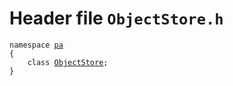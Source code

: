 # Header file `ObjectStore.h`<a id="ObjectStore.h"></a>

<pre><code class="language-cpp">namespace <a href='doc_Rect.md#Rect.h'>pa</a>
{
    class <a href='doc_ObjectStore.md#ObjectStore.h'>ObjectStore</a>;
}</code></pre>

